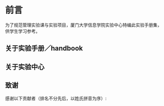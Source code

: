 # 前言

为了规范管理实验课与实验项目，厦门大学信息学院实验中心特编此实验手册集，供学生学习参考。

## 关于实验手册／handbook

## 关于实验中心

## 致谢

感谢以下贡献者（排名不分先后，以姓氏拼音为序）: